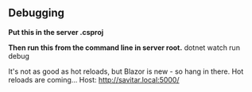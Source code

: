 ## Debugging
**Put this in the server .csproj**
 <ItemGroup>
    <Watch Include="..\**\*.razor" />
    <Watch Include="..\**\*.scss" />
    <Watch Include="..\**\*.cs" />
  </ItemGroup>

**Then run this from the command line in server root.**
dotnet watch run debug

It's not as good as hot reloads, but Blazor is new - so hang in there. Hot reloads are coming...
Host: http://savitar.local:5000/